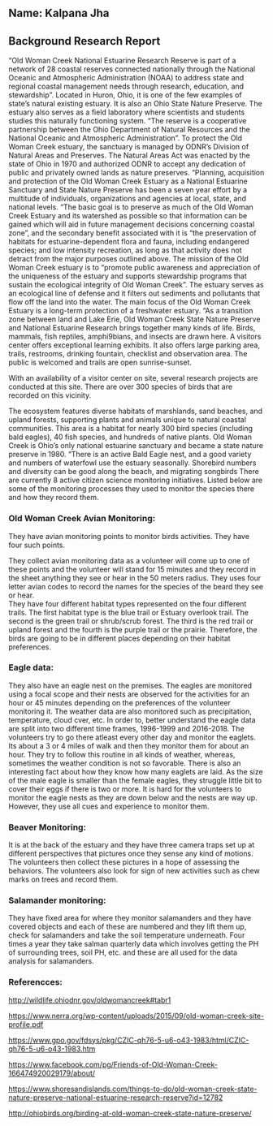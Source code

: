 
## Name: Kalpana Jha ##
## Background Research Report ##

“Old Woman Creek National Estuarine Research Reserve is part of a network of 28 coastal reserves connected nationally through the National Oceanic and Atmospheric Administration (NOAA) to address state and regional coastal management needs through research, education, and stewardship”. 
Located in Huron, Ohio, it is one of the few examples of state’s natural existing estuary. It is also an Ohio State Nature Preserve. The estuary also serves as a field laboratory where scientists and students studies this naturally functioning system. “The reserve is a cooperative partnership between the Ohio Department of Natural Resources and the National Oceanic and Atmospheric Administration”. To protect the Old Woman Creek estuary, the sanctuary is managed by ODNR’s Division of Natural Areas and Preserves. The Natural Areas Act was enacted by the state of Ohio in 1970 and authorized ODNR to accept any dedication of public and privately owned lands as nature preserves. 
“Planning, acquisition and protection of the Old Woman Creek Estuary as a National Estuarine Sanctuary and State Nature Preserve has been a seven year effort by a multitude of individuals, organizations and agencies at local, state, and national levels. 
“The basic goal is to preserve as much of the Old Woman Creek Estuary and its watershed as possible so that information can be gained which will aid in future management decisions concerning coastal zone”, and the secondary benefit associated with it is “the preservation of habitats for estuarine-dependent flora and fauna, including endangered species; and low intensity recreation, as long as that activity does not detract from the major purposes outlined above. 
The mission of the Old Woman Creek estuary is to “promote public awareness and appreciation of the uniqueness of the estuary and supports stewardship programs that sustain the ecological integrity of Old Woman Creek”. The estuary serves as an ecological line of defense and it filters out sediments and pollutants that flow off the land into the water. The main focus of the Old Woman Creek Estuary is a long-term protection of a freshwater estuary. 
“As a transition zone between land and Lake Erie, Old Woman Creek State Nature Preserve and National Estuarine Research brings together many kinds of life. Birds, mammals, fish reptiles, amphi9bians, and insects are drawn here. A visitors center offers exceptional learning exhibits. It also offers large parking area, trails, restrooms, drinking fountain, checklist and observation area. The public is welcomed and trails are open sunrise-sunset. 

With an availability of a visitor center on site, several research projects are conducted at this site. There are over 300 species of birds that are recorded on this vicinity. 

The ecosystem features diverse habitats of marshlands, sand beaches, and upland forests, supporting plants and animals unique to natural coastal communities. This area is a habitat for nearly 300 bird species (including bald eagles), 40 fish species, and hundreds of native plants. 
Old Woman Creek is Ohio’s only national estuarine sanctuary and became a state nature preserve in 1980.
“There is an active Bald Eagle nest, and a good variety and numbers of waterfowl use the estuary seasonally. Shorebird numbers and diversity can be good along the beach, and migrating songbirds 
There are currently 8 active citizen science monitoring initiatives.
Listed below are some of the monitoring processes they used to monitor the species there and how they record them. 

### Old Woman Creek Avian Monitoring: ###

They have avian monitoring points to monitor birds activities. They have four such points. 

They collect avian monitoring data as a volunteer will come up to one of these points and the volunteer will stand for 15 minutes and they record in the sheet anything they see or hear in the 50 meters radius. 
They uses four letter avian codes to record the names for the species of the beard they see or hear.  
They have four different habitat types represented on the four different trails. 
The first habitat type is the blue trail or Estuary overlook trail. The second is the green trail or shrub/scrub forest. The third is the red trail or upland forest and the fourth is the purple trail or the prairie. Therefore, the birds are going to be in different places depending on their habitat preferences. 

### Eagle data: ###

They also have an eagle nest on the premises. The eagles are monitored using a focal scope and their nests are observed for the activities for an hour or 45 minutes depending on the preferences of the volunteer monitoring it. The weather data are also monitored such as precipitation, temperature, cloud cver, etc. 
In order to, better understand the eagle data are split into two different time frames, 1996-1999 and 2016-2018. The volunteers try to go there atleast every other day and monitor the eaglets. Its about a 3 or 4 miles of walk and then they monitor them for about an hour. They try to follow this routine in all kinds of weather, whereas, sometimes the weather condition is not so favorable. 
There is also an interesting fact about how they know how many eaglets are laid. As the size of the male eagle is smaller than the female eagles, they struggle little bit to cover their eggs if there is two or more. It is hard for the volunteers to monitor the eagle nests as they are down below and the nests are way up. However, they use all cues and experience to monitor them. 

### Beaver Monitoring: ###

It is at the back of the estuary and they have three camera traps set up at different perspectives that pictures once they sense any kind of motions. The volunteers then collect these pictures in a hope of assessing the behaviors.  The volunteers also look for sign of new activities such as chew marks on trees and record them. 

### Salamander monitoring: ###

They have fixed area for where they monitor salamanders and they have covered objects and each of these are numbered and they lift them up, check for salamanders and take the soil temperature underneath. Four times a year they take salman quarterly data which involves getting the PH of surrounding trees, soil PH, etc. and these are all used for the data analysis for salamanders. 

### Referencces: ###

http://wildlife.ohiodnr.gov/oldwomancreek#tabr1

https://www.nerra.org/wp-content/uploads/2015/09/old-woman-creek-site-profile.pdf

https://www.gpo.gov/fdsys/pkg/CZIC-qh76-5-u6-o43-1983/html/CZIC-qh76-5-u6-o43-1983.htm

https://www.facebook.com/pg/Friends-of-Old-Woman-Creek-166474920029179/about/

https://www.shoresandislands.com/things-to-do/old-woman-creek-state-nature-preserve-national-estuarine-research-reserve?id=12782

http://ohiobirds.org/birding-at-old-woman-creek-state-nature-preserve/


